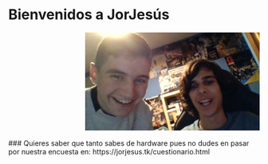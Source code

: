 # Bienvenidos a JorJesús
<p align="right">
  <img src="WIN_20191029_19_02_14_Pro.jpg" width="350" title="hover text">
</p>
### Quieres saber que tanto sabes de hardware pues no dudes en pasar por nuestra encuesta en: https://jorjesus.tk/cuestionario.html
